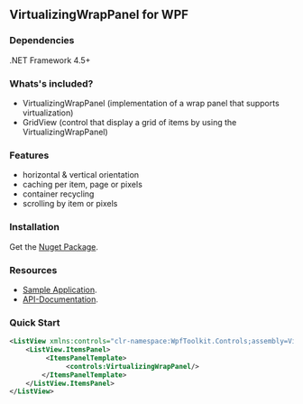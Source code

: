 ## VirtualizingWrapPanel for WPF

### Dependencies

.NET Framework 4.5+

### Whats's included?
* VirtualizingWrapPanel (implementation of a wrap panel that supports virtualization)
* GridView (control that display a grid of items by using the VirtualizingWrapPanel)

### Features
* horizontal & vertical orientation
* caching per item, page or pixels
* container recycling
* scrolling by item or pixels

### Installation
Get the [Nuget Package](https://www.nuget.org/packages/VirtualizingWrapPanel/).

### Resources
* [Sample Application](https://gitlab.com/sbaeumlisberger/virtualizing-wrap-panel/tree/master/VirtualizingWrapPanelSamples).
* [API-Documentation](http://sbaeumlisberger.gitlab.io/virtualizing-wrap-panel/api/WpfToolkit.Controls.html).

### Quick Start
```xml
<ListView xmlns:controls="clr-namespace:WpfToolkit.Controls;assembly=VirtualizingWrapPanel">
    <ListView.ItemsPanel>
         <ItemsPanelTemplate>
              <controls:VirtualizingWrapPanel/>
        </ItemsPanelTemplate>
    </ListView.ItemsPanel>
</ListView>
```